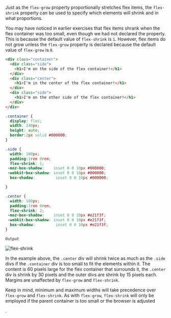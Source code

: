 Just as the `flex-grow` property proportionally stretches flex items, the `flex-shrink` property can be used to specify which elements will shrink and in what proportions.

You may have noticed in earlier exercises that flex items shrank when the flex container was too small, even though we had not declared the property. This is because the default value of `flex-shrink` is `1`. However, flex items do not grow unless the `flex-grow` property is declared because the default value of `flex-grow` is `0`.

```html
<div class="container">
  <div class="side">
    <h1>I'm on the side of the flex container!</h1>
  </div>
  <div class="center">
    <h1>I'm in the center of the flex container!</h1>
  </div>
  <div class="side">
    <h1>I'm on the other side of the flex container!</h1>
  </div>
</div>
```
```css
.container {
  display: flex;
  width: 240px;
  height: auto;
  border:2px solid #000000;
}

.side {
  width: 100px;
  padding:1rem 0rem;
  flex-shrink: 1;
 -moz-box-shadow:    inset 0 0 10px #000000;
 -webkit-box-shadow: inset 0 0 10px #000000;
  box-shadow:         inset 0 0 10px #000000;

}

.center {
  width: 100px;
  padding:1rem 0rem;
  flex-shrink: 2;
 -moz-box-shadow:    inset 0 0 10px #e21f3f;
 -webkit-box-shadow: inset 0 0 10px #e21f3f;
  box-shadow:         inset 0 0 10px #e21f3f; 
}
```
`Output`

![flex-shrink](https://course-assets-workspace.s3.ap-south-1.amazonaws.com/css/flex-shrink.jpg)

In the example above, the `.center` div will shrink twice as much as the `.side` divs if the `.container` div is too small to fit the elements within it. The content is 60 pixels  large for the flex container that surrounds it, the `.center` div is shrink by 30 pixels and the outer divs are shrink by 15 pixels each. Margins are unaffected by `flex-grow` and `flex-shrink`.

Keep in mind, minimum and maximum widths will take precedence over `flex-grow` and `flex-shrink`. As with `flex-grow`, `flex-shrink` will only be employed if the parent container is too small or the browser is adjusted

.